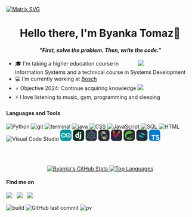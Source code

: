 <!--
**UjwalKandi/UjwalKandi** is a ✨ _special_ ✨ repository because its `README.md` (this file) appears on your GitHub profile.
-->

  [![Matrix SVG](https://raw.githubusercontent.com/rodrigograca31/rodrigograca31/master/matrix.svg)](https://www.youtube.com/watch?v=SDkAGkd4NLc) 
<p>
  <h1 align="center"><b>Hello there, I'm Byanka Tomaz👋</b></h1>
</p>

<p>
  <h4 align="center"><b><i>"First, solve the problem. Then, write the code."</i></b></h4>
</p>

<a href="https://github.com/UjwalKandi"><img align='right' src='https://github.com/UjwalKandi/UjwalKandi/blob/changes-to-readme/svg/87202985-820dcb80-c2b6-11ea-9f56-7ec461c497c3.gif' width='150"'></a></h2>

- 🎓 I'm taking a higher education course in Information Systems and a technical course in Systems Development
- 💻 I’m currently working at [Bosch]([https://www.epsilon.com/us](https://www.bosch.com.br)) 
- ⭐ Objective 2024: Continue acquiring knowledge <img src="https://media.giphy.com/media/WUlplcMpOCEmTGBtBW/giphy.gif" width="30">
- ⚡ I love listening to music, gym, programming and sleeping


#### Languages and Tools 
<p>
    <img height="30" src="https://raw.githubusercontent.com/UjwalKandi/UjwalKandi/changes-to-readme/svg/python-5.svg" alt="Python">
    <img height="30" src="https://raw.githubusercontent.com/UjwalKandi/UjwalKandi/changes-to-readme/svg/git-icon.svg" alt="git">
    <img height="30" src="https://raw.githubusercontent.com/UjwalKandi/UjwalKandi/changes-to-readme/svg/terminal-1.svg" alt="terminal">
    <img height="30" src="https://raw.githubusercontent.com/UjwalKandi/UjwalKandi/changes-to-readme/svg/java-4.svg" alt="java">
    <img height="30" src="https://raw.githubusercontent.com/UjwalKandi/UjwalKandi/changes-to-readme/svg/css-3.svg" alt="CSS">
    <img height="30" src="https://raw.githubusercontent.com/UjwalKandi/UjwalKandi/changes-to-readme/svg/javascript.svg" alt="JavaScript">
    <img height="30" src="https://raw.githubusercontent.com/UjwalKandi/UjwalKandi/changes-to-readme/svg/sql.png" alt="SQL">
    <img height="30" src="https://raw.githubusercontent.com/UjwalKandi/UjwalKandi/changes-to-readme/svg/html-5.svg" alt="HTML">
    <img height="30" src="https://raw.githubusercontent.com/UjwalKandi/UjwalKandi/changes-to-readme/svg/visual-studio-code-1.svg" alt="Visual Code Studio">
    <img height="30" src="https://github.com/tandpfun/skill-icons/blob/main/icons/Arduino.svg" alt="Arduino">
    <img height="30" src="https://github.com/tandpfun/skill-icons/blob/main/icons/Django.svg" alt="Django">
    <img height="30" src="https://github.com/tandpfun/skill-icons/blob/main/icons/Electron.svg" alt="Electron">
    <img height="30" src="https://github.com/tandpfun/skill-icons/blob/main/icons/Hibernate-Dark.svg" alt="Hibernate">
    <img height="30" src="https://github.com/tandpfun/skill-icons/blob/main/icons/Maven-Dark.svg" alt="Maven">
    <img height="30" src="https://github.com/tandpfun/skill-icons/blob/main/icons/Spring-Dark.svg" alt="Spring Boot">
    <img height="30" src="https://github.com/tandpfun/skill-icons/blob/main/icons/TailwindCSS-Dark.svg" alt="TailwindCSS">
    <img height="30" src="https://github.com/tandpfun/skill-icons/blob/main/icons/TypeScript.svg" alt="Typescript">  

</p>

<br />

<p align="center" style="margin-top: 2rem;">
  <a href="https://github.com/byankatomaz?tab=repositories">
    <img src="https://github-readme-stats.vercel.app/api?username=byankatomaz&show_icons=true\&theme=dark#gh-dark-mode-only" height="180em" alt="Byanka's GitHub Stats">
  </a>
  <a href="https://github.com/byankatomaz">
    <img src="https://github-readme-stats.vercel.app/api/top-langs/?username=byankatomaz&lshow_icons=true\&theme=dark#gh-dark-mode-only" height="180em" alt="Top Languages">
  </a>
</p>





<!-- <a href="https://www.adamalston.com/"><img height="137px" src="https://github-readme-stats.vercel.app/api?username=UjwalKandi&hide_title=true&hide_border=true&show_icons=true&include_all_commits=true&count_private=true&line_height=21&text_color=000&icon_color=000&bg_color=0,ea6161,ffc64d,fffc4d,52fa5a&theme=graywhite" />wi*quL3fcV<img height="137px" src="https://github-readme-stats.vercel.app/api/top-langs/?username=UjwalKandi&hide=html&hide_title=true&hide_border=true&layout=compact&langs_count=6&exclude_repo=comp426,Redventures-Movie-Quotes&text_color=000&icon_color=fff&bg_color=0,52fa5a,4dfcff,c64dff&theme=graywhite" /></a> -->


#### Find me on  
<!--
<p align='left'>
   <a href="https://www.linkedin.com/in/ujwalkandi" target="_blank"><img height="25" src="https://raw.githubusercontent.com/UjwalKandi/UjwalKandi/changes-to-readme/svg/linkedin-icon-2.svg"></a>&nbsp;&nbsp;
 <a href="https://twitter.com/UjwalKandiii" target="_blank"><img height="25" src="https://raw.githubusercontent.com/UjwalKandi/UjwalKandi/changes-to-readme/svg/twitter-3.svg"></a>&nbsp;&nbsp;
 <a href="https://instagram.com/ujwal_kandi" target="_blank"><img height="25" src="https://raw.githubusercontent.com/UjwalKandi/UjwalKandi/changes-to-readme/svg/instagram-2-1.svg"></a>&nbsp;&nbsp;
 <a href="https://www.kaggle.com/ujwalkandi" target="_blank"><img height="25" src="https://raw.githubusercontent.com/UjwalKandi/UjwalKandi/changes-to-readme/svg/Kaggle%20Icon.svg"></a>&nbsp;&nbsp;
 <a href="https://public.tableau.com/profile/ujwal.kandi#!/" target="_blank"><img height="25" src="https://raw.githubusercontent.com/UjwalKandi/UjwalKandi/changes-to-readme/svg/tableau-software.svg"></a>&nbsp;&nbsp;
 <a href="https://github.com/UjwalKandi" target="_blank"><img height="25" src="https://raw.githubusercontent.com/UjwalKandi/UjwalKandi/changes-to-readme/svg/github-1.svg"></a>&nbsp;&nbsp;
 
 </p>
 -->

 <p align='left'>
   <a href="https://www.linkedin.com/in/byanka-monteiro-b1284b22b" target="_blank"><img height="25" src="https://raw.githubusercontent.com/UjwalKandi/UjwalKandi/changes-to-readme/svg/linkedin%20rect.svg"></a>&nbsp;&nbsp;
 <a href="https://instagram.com/tomazbye" target="_blank"><img height="25" src="https://raw.githubusercontent.com/UjwalKandi/UjwalKandi/changes-to-readme/svg/insta%20rect.svg"></a>&nbsp;&nbsp;
 <a href="https://github.com/byankatomaz" target="_blank"><img height="25" src="https://raw.githubusercontent.com/UjwalKandi/UjwalKandi/changes-to-readme/svg/github%20rect.svg"></a>&nbsp;&nbsp;
 
 </p>


![build](https://github.com/UjwalKandi/UjwalKandi/blob/changes-to-readme/svg/badge.svg)
![GitHub last commit](https://github.com/UjwalKandi/UjwalKandi/blob/master/svg/last%20commit.svg)
![pv](https://pageview.vercel.app/?github_user=byankatomaz)




